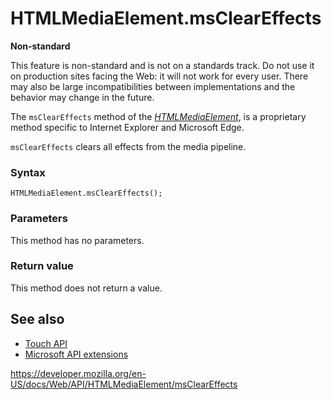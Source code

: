 # HTMLMediaElement.msClearEffects

**Non-standard**

This feature is non-standard and is not on a standards track. Do not use it on production sites facing the Web: it will not work for every user. There may also be large incompatibilities between implementations and the behavior may change in the future.

The `msClearEffects` method of the [_HTMLMediaElement_](../htmlmediaelement), is a proprietary method specific to Internet Explorer and Microsoft Edge.

`msClearEffects` clears all effects from the media pipeline.

### Syntax

    HTMLMediaElement.msClearEffects();

### Parameters

This method has no parameters.

### Return value

This method does not return a value.

## See also

- [Touch API](../touch)
- [Microsoft API extensions](../microsoft_extensions)

<a href="https://developer.mozilla.org/en-US/docs/Web/API/HTMLMediaElement/msClearEffects" class="_attribution-link">https://developer.mozilla.org/en-US/docs/Web/API/HTMLMediaElement/msClearEffects</a>
